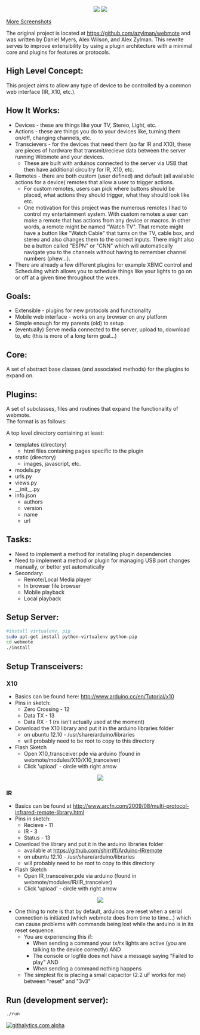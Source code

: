 <p align="center">
  <img src="https://raw.github.com/dandroid88/webmote/master/server/webmote_django/static/remote.png"/>
  <img src="https://raw.github.com/dandroid88/webmote/master/server/webmote_django/static/record.png"/>
</p>
<p>
  <a href="https://plus.google.com/photos/114801052085717416954/albums/5244814407639128177">More Screenshots</a>
</p>

The original project is located at https://github.com/azylman/webmote and was written by Daniel Myers, Alex Wilson, and Alex Zylman. This rewrite serves to improve extensibility by using a plugin architecture with a minimal core and plugins for features or protocols.

High Level Concept: 
-------------------
This project aims to allow any type of device to be controlled by a common web interface (IR, X10, etc.).

How It Works:  
-------------
* Devices - these are things like your TV, Stereo, Light, etc.  
* Actions - these are things you do to your devices like, turning them on/off, changing channels, etc.
* Transcievers - for the devices that need them (so far IR and X10), these are pieces of hardware that transmit/recieve data between the server running Webmote and your devices.  
    * These are built with arduinos connected to the server via USB that then have additional circuitry for IR, X10, etc.  
* Remotes - there are both custom (user defined) and default (all available actions for a device) remotes that allow a user to trigger actions.  
    * For custom remotes, users can pick where buttons should be placed, what actions they should trigger, what they should look like etc.  
    * One motivation for this project was the numerous remotes I had to control my entertainment system.  With custom remotes a user can make a remote that has actions from any device or macros.  In other words, a remote might be named "Watch TV".  That remote might have a button like "Watch Cable" that turns on the TV, cable box, and stereo and also changes them to the correct inputs.  There might also be a button called "ESPN" or "CNN" which will automatically navigate you to the channels without having to remember channel numbers (phew...).  
* There are already a few different plugins for example XBMC control and Scheduling which allows you to schedule things like your lights to go on or off at a given time throughout the week.  


Goals:
------
* Extensible - plugins for new protocols and functionality  
* Mobile web interface - works on any browser on any platform  
* Simple enough for my parents (old) to setup  
* (eventually) Serve media connected to the server, upload to, download to, etc (this is more of a long term goal...)  


Core:
-----------------
A set of abstract base classes (and associated methods) for the plugins to expand on.


Plugins:
-------------------
A set of subclasses, files and routines that expand the functionality of webmote.  
The format is as follows:  

A top level directory containing at least:  
* templates (directory)  
    * html files containing pages specific to the plugin  
* static    (directory)  
    * images, javascript, etc.  
* models.py  
* urls.py  
* views.py  
* \_\_init\_\_.py  
* info.json  
    * authors  
    * version  
    * name  
    * url  


Tasks:
------
* Need to implement a method for installing plugin dependencies  
* Need to implement a method or plugin for managing USB port changes manually, or better yet automatically  
* Secondary:  
    * Remote/Local Media player  
    * In browser file browser  
    * Mobile playback  
    * Local playback  
 

Setup Server:
-------------
```bash
#install virtualenv, pip
sudo apt-get install python-virtualenv python-pip
cd webmote
./install
```

Setup Transceivers:
-------------------
### X10  
* Basics can be found here: http://www.arduino.cc/en/Tutorial/x10  
* Pins in sketch:  
    * Zero Crossing - 12
    * Data TX - 13
    * Data RX - 1 (rx isn't actually used at the moment)
* Download the X10 library and put it in the arduino libraries folder 
    * on ubuntu 12.10 - /usr/share/arduino/libraries
    * will probably need to be root to copy to this directory
* Flash Sketch
    * Open X10\_transceiver.pde via arduino (found in webmote/modules/X10/X10\_tranceiver)
    * Click 'upload' - circle with right arrow

<p align="center">
    <img src="https://raw.github.com/dandroid88/webmote/master/modules/X10/X10_transceiver/Arduino---PSC05.png"/>
</p>



### IR
* Basics can be found at http://www.arcfn.com/2009/08/multi-protocol-infrared-remote-library.html
* Pins in sketch:
    * Recieve - 11
    * IR - 3
    * Status - 13
* Download the library and put it in the arduino libraries folder
    * available at https://github.com/shirriff/Arduino-IRremote
    * on ubuntu 12.10 - /usr/share/arduino/libraries
    * will probably need to be root to copy to this directory
* Flash Sketch
    * Open IR\_transceiver.pde via arduino (found in webmote/modules/IR/IR\_tranceiver)
    * Click 'upload' - circle with right arrow

<p align="center">
  <img src="https://raw.github.com/dandroid88/webmote/master/modules/IR/IR_transceiver/Webmote---Infrared-Transceiver.png"/>
</p>


* One thing to note is that by default, arduinos are reset when a serial connection is initiated (which webmote does from time to time...) which can cause problems with commands being lost while the arduino is in its reset sequence.
    * You are experiencing this if:
        * When sending a command your tx/rx lights are active (you are talking to the device correctly) AND
        * The console or logfile does not have a message saying "Failed to play" AND
        * When sending a command nothing happens
    * The simplest fix is placing a small capacitor (2.2 uF works for me) between "reset" and "3v3"

Run (development server):
-------------------------
```bash
./run
```

[![githalytics.com alpha](https://cruel-carlota.pagodabox.com/c6a7739f49d37ca82a30b8c7debe7609 "githalytics.com")](http://githalytics.com/dandroid88/webmote)
